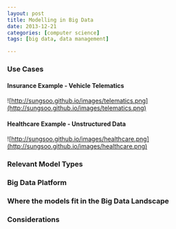 ```yaml
---
layout: post
title: Modelling in Big Data
date: 2013-12-21
categories: [computer science]
tags: [big data, data management]

---
```


### Use Cases

#### Insurance Example - Vehicle Telematics

![http://sungsoo.github.io/images/telematics.png](http://sungsoo.github.io/images/telematics.png)

#### Healthcare Example - Unstructured Data


![http://sungsoo.github.io/images/healthcare.png](http://sungsoo.github.io/images/healthcare.png)

### Relevant Model Types



### Big Data Platform



### Where the models fit in the Big Data Landscape



### Considerations
 
 
 
 <object width="480" height="385"><param name="movie" value="http://www.youtube.com/v/jJECepNeCJ0&amp;hl=en_US&amp;fs=1"></param><param name="allowFullScreen" value="true"></param><param name="allowscriptaccess" value="always"></param><embed src="http://www.youtube.com/v/jJECepNeCJ0&amp;hl=en_US&amp;fs=1" type="application/x-shockwave-flash" allowscriptaccess="always" allowfullscreen="true" width="480" height="385"></embed></object>